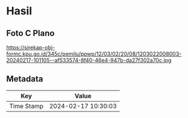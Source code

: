 # Hasil

## Foto C Plano

https://sirekap-obj-formc.kpu.go.id/345c/pemilu/ppwp/12/03/02/20/08/1203022008003-20240217-101105--af533574-8f40-46e4-947b-da27f302a70c.jpg


## Metadata

| Key        | Value               |
| ---------- | ------------------- |
| Time Stamp | 2024-02-17 10:30:03 |



